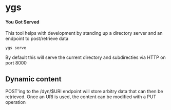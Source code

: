 # ygs

#### You Got Served

This tool helps with development by standing up a directory server and an endpoint to post/retrieve data

    ygs serve

By default this will serve the current directory and subdirecties via HTTP on port 8000

## Dynamic content

POST'ing to the /dyn/$URI endpoint will store arbitry data that can then be retrieved. Once an URI is used, the content can be modified with a PUT operation
